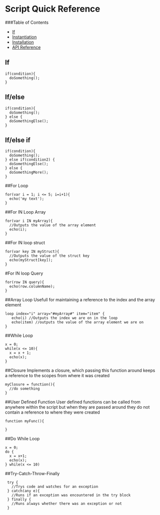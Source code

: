 # Script Quick Reference

###Table of Contents
- [If](#if)
- [Instantiation](#instantiation)
- [Installation](#installation)
- [API Reference](#api-reference)

## If
```
if(condition){
  doSomething();
}
```

## If/else
```
if(condition){
  doSomething();
} else {
  doSomethingElse();
}
```

## If/else if
```
if(condition){
  doSomething();
} else if(condition2) {
  doSomethingElse();
} else {
  doSomethingMore();
}
```
##For Loop
```
for(var i = 1; i <= 5; i=i+1){
  echo('my text');
}
```

##For IN Loop Array
```
for(var i IN myArray){
  //Outputs the value of the array element
  echo(i);
}
```

##For IN loop struct
```
for(var key IN myStruct){
  //Outputs the value of the struct key
  echo(myStruct[key]);
}
```

#For IN loop Query
```
for(row IN query){
  echo(row.columnName);
}
```

##Array Loop
Usefull for maintaining a reference to the index and the array element
```
loop index="i" array="#myArray#" item="item" {   
   echo(i) //Outputs the index we are on in the loop
   echo(item) //outputs the value of the array element we are on  
}
```

##While Loop
```
x = 0;
while(x <= 10){
  x = x + 1;
  echo(x);
}
```

##Closure
Implements a closure, which passing this function around keeps a reference to the scopes from where it was created
```
myClosure = function(){
  //do something
}
```

##User Defined Function
User defined functions can be called from anywhere within the script but when they are passed around they do not contain a reference to where they were created
```
function myFunc(){

}
```

##Do While Loop
```
x = 0;
do {
  x = x+1;
  echo(x);
} while(x <= 10)
```

##Try-Catch-Throw-Finally
```
 try {
   //Trys code and watches for an exception
 } catch(any e){
   //Runs if an exception was encountered in the try block
 } finally {
   //Runs always whether there was an exception or not
 }
```





